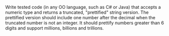 Write tested code (in any OO language, such as C# or Java) that
accepts a numeric type and returns a truncated, "prettified" string
version.  The prettified version should include one number after
the decimal when the truncated number is not an integer.  It should
prettify numbers greater than 6 digits and support millions,
billions and trillions.

